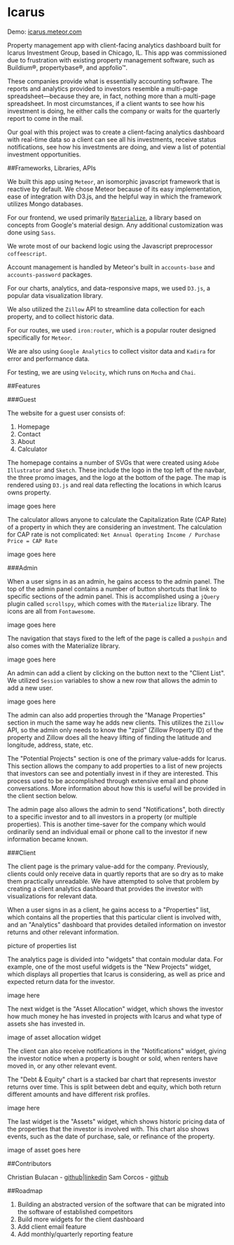 Icarus
================

Demo: [icarus.meteor.com](http://icarus.meteor.com)

Property management app with client-facing analytics dashboard built for Icarus Investment Group, based in Chicago, IL. This app was commissioned due to frustration with existing property management software, such as Buildium®, propertybase®, and appfolio™. 

These companies provide what is essentially accounting software. The reports and analytics provided to investors resemble a multi-page spreadsheet—because they are, in fact, nothing more than a multi-page spreadsheet. In most circumstances, if a client wants to see how his investment is doing, he either calls the company or waits for the quarterly report to come in the mail.

Our goal with this project was to create a client-facing analytics dashboard with real-time data so a client can see all his investments, receive status notifications, see how his investments are doing, and view a list of potential investment opportunities. 

##Frameworks, Libraries, APIs

We built this app using `Meteor`, an isomorphic javascript framework that is reactive by default. We chose Meteor because of its easy implementation, ease of integration with D3.js, and the helpful way in which the framework utilizes Mongo databases. 

For our frontend, we used primarily [`Materialize`](materializecss.com), a library based on concepts from Google's material design. Any additional customization was done using `Sass`.

We wrote most of our backend logic using the Javascript preprocessor `coffeescript`.

Account management is handled by Meteor's built in `accounts-base` and `accounts-password` packages.

For our charts, analytics, and data-responsive maps, we used `D3.js`, a popular data visualization library.

We also utilized the `Zillow` API to streamline data collection for each property, and to collect historic data. 

For our routes, we used `iron:router`, which is a popular router designed specifically for `Meteor`.

We are also using `Google Analytics` to collect visitor data and `Kadira` for error and performance data.

For testing, we are using `Velocity`, which runs on `Mocha` and `Chai`. 

##Features

###Guest

The website for a guest user consists of:

1. Homepage
2. Contact
3. About
4. Calculator

The homepage contains a number of SVGs that were created using `Adobe Illustrator` and `Sketch`. These include the logo in the top left of the navbar, the three promo images, and the logo at the bottom of the page. The map is rendered using `D3.js` and real data reflecting the locations in which Icarus owns property. 

image goes here

The calculator allows anyone to calculate the Capitalization Rate (CAP Rate) of a property in which they are considering an investment. The calculation for CAP rate is not complicated: `Net Annual Operating Income / Purchase Price = CAP Rate`

image goes here

###Admin

When a user signs in as an admin, he gains access to the admin panel. The top of the admin panel contains a number of button shortcuts that link to specific sections of the admin panel. This is accomplished using a `jQuery` plugin called `scrollspy`, which comes with the `Materialize` library. The icons are all from `Fontawesome`. 

image goes here

The navigation that stays fixed to the left of the page is called a `pushpin` and also comes with the Materialize library. 

image goes here

An admin can add a client by clicking on the button next to the "Client List". We utilized `Session` variables to show a new row that allows the admin to add a new user. 

image goes here

The admin can also add properties through the "Manage Properties" section in much the same way he adds new clients. This utilizes the `Zillow` API, so the admin only needs to know the "zpid" (Zillow Property ID) of the property and Zillow does all the heavy lifting of finding the latitude and longitude, address, state, etc. 

The "Potential Projects" section is one of the primary value-adds for Icarus. This section allows the company to add properties to a list of new projects that investors can see and potentially invest in if they are interested. This process used to be accomplished through extensive email and phone conversations. More information about how this is useful will be provided in the client section below.

The admin page also allows the admin to send "Notifications", both directly to a specific investor and to all investors in a property (or multiple properties). This is another time-saver for the company which would ordinarily send an individual email or phone call to the investor if new information became known. 

###Client

The client page is the primary value-add for the company. Previously, clients could only receive data in quartly reports that are so dry as to make them practically unreadable. We have attempted to solve that problem by creating a client analytics dashboard that provides the investor with visualizations for relevant data.

When a user signs in as a client, he gains access to a "Properties" list, which contains all the properties that this particular client is involved with, and an "Analytics" dashboard that provides detailed information on investor returns and other relevant information. 

picture of properties list

The analytics page is divided into "widgets" that contain modular data. For example, one of the most useful widgets is the "New Projects" widget, which displays all properties that Icarus is considering, as well as price and expected return data for the investor. 

image here

The next widget is the "Asset Allocation" widget, which shows the investor how much money he has invested in projects with Icarus and what type of assets she has invested in. 

image of asset allocation widget

The client can also receive notifications in the "Notifications" widget, giving the investor notice when a property is bought or sold, when renters have moved in, or any other relevant event. 

The "Debt & Equity" chart is a stacked bar chart that represents investor returns over time. This is split between debt and equity, which both return different amounts and have different risk profiles. 

image here

The last widget is the "Assets" widget, which shows historic pricing data of the properties that the investor is involved with. This chart also shows events, such as the date of purchase, sale, or refinance of the property.

image of asset goes here

##Contributors

Christian Bulacan - [github](https://github.com/cbulacan9)|[linkedin](https://www.linkedin.com/in/christianbulacan)
Sam Corcos - [github](https://github.com/samcorcos)

##Roadmap

1. Building an abstracted version of the software that can be migrated into the software of established competitors
2. Build more widgets for the client dashboard
3. Add client email feature
4. Add monthly/quarterly reporting feature
